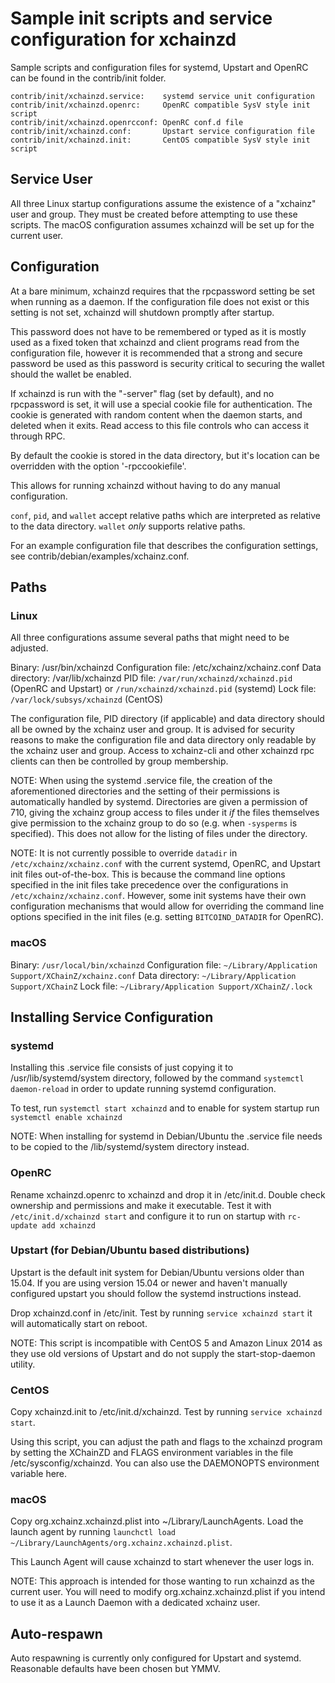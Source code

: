 Sample init scripts and service configuration for xchainzd
==========================================================

Sample scripts and configuration files for systemd, Upstart and OpenRC
can be found in the contrib/init folder.

    contrib/init/xchainzd.service:    systemd service unit configuration
    contrib/init/xchainzd.openrc:     OpenRC compatible SysV style init script
    contrib/init/xchainzd.openrcconf: OpenRC conf.d file
    contrib/init/xchainzd.conf:       Upstart service configuration file
    contrib/init/xchainzd.init:       CentOS compatible SysV style init script

Service User
---------------------------------

All three Linux startup configurations assume the existence of a "xchainz" user
and group.  They must be created before attempting to use these scripts.
The macOS configuration assumes xchainzd will be set up for the current user.

Configuration
---------------------------------

At a bare minimum, xchainzd requires that the rpcpassword setting be set
when running as a daemon.  If the configuration file does not exist or this
setting is not set, xchainzd will shutdown promptly after startup.

This password does not have to be remembered or typed as it is mostly used
as a fixed token that xchainzd and client programs read from the configuration
file, however it is recommended that a strong and secure password be used
as this password is security critical to securing the wallet should the
wallet be enabled.

If xchainzd is run with the "-server" flag (set by default), and no rpcpassword is set,
it will use a special cookie file for authentication. The cookie is generated with random
content when the daemon starts, and deleted when it exits. Read access to this file
controls who can access it through RPC.

By default the cookie is stored in the data directory, but it's location can be overridden
with the option '-rpccookiefile'.

This allows for running xchainzd without having to do any manual configuration.

`conf`, `pid`, and `wallet` accept relative paths which are interpreted as
relative to the data directory. `wallet` *only* supports relative paths.

For an example configuration file that describes the configuration settings,
see contrib/debian/examples/xchainz.conf.

Paths
---------------------------------

### Linux

All three configurations assume several paths that might need to be adjusted.

Binary:              /usr/bin/xchainzd
Configuration file:  /etc/xchainz/xchainz.conf
Data directory:      /var/lib/xchainzd
PID file:            `/var/run/xchainzd/xchainzd.pid` (OpenRC and Upstart) or `/run/xchainzd/xchainzd.pid` (systemd)
Lock file:           `/var/lock/subsys/xchainzd` (CentOS)

The configuration file, PID directory (if applicable) and data directory
should all be owned by the xchainz user and group.  It is advised for security
reasons to make the configuration file and data directory only readable by the
xchainz user and group.  Access to xchainz-cli and other xchainzd rpc clients
can then be controlled by group membership.

NOTE: When using the systemd .service file, the creation of the aforementioned
directories and the setting of their permissions is automatically handled by
systemd. Directories are given a permission of 710, giving the xchainz group
access to files under it _if_ the files themselves give permission to the
xchainz group to do so (e.g. when `-sysperms` is specified). This does not allow
for the listing of files under the directory.

NOTE: It is not currently possible to override `datadir` in
`/etc/xchainz/xchainz.conf` with the current systemd, OpenRC, and Upstart init
files out-of-the-box. This is because the command line options specified in the
init files take precedence over the configurations in
`/etc/xchainz/xchainz.conf`. However, some init systems have their own
configuration mechanisms that would allow for overriding the command line
options specified in the init files (e.g. setting `BITCOIND_DATADIR` for
OpenRC).

### macOS

Binary:              `/usr/local/bin/xchainzd`
Configuration file:  `~/Library/Application Support/XChainZ/xchainz.conf`
Data directory:      `~/Library/Application Support/XChainZ`
Lock file:           `~/Library/Application Support/XChainZ/.lock`

Installing Service Configuration
-----------------------------------

### systemd

Installing this .service file consists of just copying it to
/usr/lib/systemd/system directory, followed by the command
`systemctl daemon-reload` in order to update running systemd configuration.

To test, run `systemctl start xchainzd` and to enable for system startup run
`systemctl enable xchainzd`

NOTE: When installing for systemd in Debian/Ubuntu the .service file needs to be copied to the /lib/systemd/system directory instead.

### OpenRC

Rename xchainzd.openrc to xchainzd and drop it in /etc/init.d.  Double
check ownership and permissions and make it executable.  Test it with
`/etc/init.d/xchainzd start` and configure it to run on startup with
`rc-update add xchainzd`

### Upstart (for Debian/Ubuntu based distributions)

Upstart is the default init system for Debian/Ubuntu versions older than 15.04. If you are using version 15.04 or newer and haven't manually configured upstart you should follow the systemd instructions instead.

Drop xchainzd.conf in /etc/init.  Test by running `service xchainzd start`
it will automatically start on reboot.

NOTE: This script is incompatible with CentOS 5 and Amazon Linux 2014 as they
use old versions of Upstart and do not supply the start-stop-daemon utility.

### CentOS

Copy xchainzd.init to /etc/init.d/xchainzd. Test by running `service xchainzd start`.

Using this script, you can adjust the path and flags to the xchainzd program by
setting the XChainZD and FLAGS environment variables in the file
/etc/sysconfig/xchainzd. You can also use the DAEMONOPTS environment variable here.

### macOS

Copy org.xchainz.xchainzd.plist into ~/Library/LaunchAgents. Load the launch agent by
running `launchctl load ~/Library/LaunchAgents/org.xchainz.xchainzd.plist`.

This Launch Agent will cause xchainzd to start whenever the user logs in.

NOTE: This approach is intended for those wanting to run xchainzd as the current user.
You will need to modify org.xchainz.xchainzd.plist if you intend to use it as a
Launch Daemon with a dedicated xchainz user.

Auto-respawn
-----------------------------------

Auto respawning is currently only configured for Upstart and systemd.
Reasonable defaults have been chosen but YMMV.
